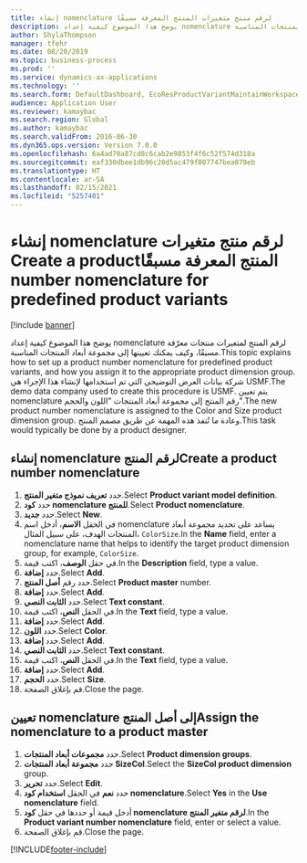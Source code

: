 ```yaml
---
title: إنشاء nomenclature لرقم منتج متغيرات المنتج المعرفة مسبقًا‬‏‫
description: يوضح هذا الموضوع كيفية إعداد nomenclature لرقم المنتج لمتغيرات منتجات معرّفة مسبقًا، وكيف يمكنك تعيينها إلى مجموعة أبعاد المنتجات المناسبة.
author: ShylaThompson
manager: tfehr
ms.date: 08/20/2019
ms.topic: business-process
ms.prod: ''
ms.service: dynamics-ax-applications
ms.technology: ''
ms.search.form: DefaultDashboard, EcoResProductVariantMaintainWorkspace, EcoResNomenclature, EcoResProductDimensionGroup
audience: Application User
ms.reviewer: kamaybac
ms.search.region: Global
ms.author: kamaybac
ms.search.validFrom: 2016-06-30
ms.dyn365.ops.version: Version 7.0.0
ms.openlocfilehash: 6a4ad70a87cd8c6cab2e9853f4f6c52f574d318a
ms.sourcegitcommit: eaf330dbee1db96c20d5ac479f007747bea079eb
ms.translationtype: HT
ms.contentlocale: ar-SA
ms.lasthandoff: 02/15/2021
ms.locfileid: "5257401"
---
```

# <a name="create-a-product-number-nomenclature-for-predefined-product-variants"></a><span data-ttu-id="f3301-103">إنشاء nomenclature لرقم منتج متغيرات المنتج المعرفة مسبقًا‬‏‫</span><span class="sxs-lookup"><span data-stu-id="f3301-103">Create a product number nomenclature for predefined product variants</span></span>

[!include [banner](../../includes/banner.md)]

<span data-ttu-id="f3301-104">يوضح هذا الموضوع كيفية إعداد nomenclature لرقم المنتج لمتغيرات منتجات معرّفة مسبقًا، وكيف يمكنك تعيينها إلى مجموعة أبعاد المنتجات المناسبة.</span><span class="sxs-lookup"><span data-stu-id="f3301-104">This topic explains how to set up a product number nomenclature for predefined product variants, and how you assign it to the appropriate product dimension group.</span></span> <span data-ttu-id="f3301-105">شركة بيانات العرض التوضيحي التي تم استخدامها لإنشاء هذا الإجراء هي USMF.</span><span class="sxs-lookup"><span data-stu-id="f3301-105">The demo data company used to create this procedure is USMF.</span></span> <span data-ttu-id="f3301-106">يتم تعيين nomenclature رقم المنتج إلى مجموعة أبعاد المنتجات "اللون والحجم".</span><span class="sxs-lookup"><span data-stu-id="f3301-106">The new product number nomenclature is assigned to the Color and Size product dimension group.</span></span> <span data-ttu-id="f3301-107">وعادة ما تُنفذ هذه المهمة عن طريق مصمم المنتج.</span><span class="sxs-lookup"><span data-stu-id="f3301-107">This task would typically be done by a product designer.</span></span>


## <a name="create-a-product-number-nomenclature"></a><span data-ttu-id="f3301-108">إنشاء nomenclature لرقم المنتج</span><span class="sxs-lookup"><span data-stu-id="f3301-108">Create a product number nomenclature</span></span>
1. <span data-ttu-id="f3301-109">حدد **تعريف نموذج متغير المنتج**.</span><span class="sxs-lookup"><span data-stu-id="f3301-109">Select **Product variant model definition**.</span></span>
2. <span data-ttu-id="f3301-110">حدد **كود nomenclature للمنتج‬**.</span><span class="sxs-lookup"><span data-stu-id="f3301-110">Select **Product nomenclature**.</span></span>
3. <span data-ttu-id="f3301-111">حدد **جديد**.</span><span class="sxs-lookup"><span data-stu-id="f3301-111">Select **New**.</span></span>
4. <span data-ttu-id="f3301-112">في الحقل **الاسم**، أدخل اسم nomenclature يساعد على تحديد مجموعة أبعاد المنتجات الهدف، على سبيل المثال، `ColorSize`.</span><span class="sxs-lookup"><span data-stu-id="f3301-112">In the **Name** field, enter a nomenclature name that helps to identify the target product dimension group, for example, `ColorSize`.</span></span>
5. <span data-ttu-id="f3301-113">في حقل **الوصف**، اكتب قيمة.</span><span class="sxs-lookup"><span data-stu-id="f3301-113">In the **Description** field, type a value.</span></span>
6. <span data-ttu-id="f3301-114">حدد **إضافة**.</span><span class="sxs-lookup"><span data-stu-id="f3301-114">Select **Add**.</span></span>
7. <span data-ttu-id="f3301-115">حدد رقم **أصل المنتج**.</span><span class="sxs-lookup"><span data-stu-id="f3301-115">Select **Product master** number.</span></span>
8. <span data-ttu-id="f3301-116">حدد **إضافة**.</span><span class="sxs-lookup"><span data-stu-id="f3301-116">Select **Add**.</span></span>
9. <span data-ttu-id="f3301-117">حدد **الثابت النصي**.</span><span class="sxs-lookup"><span data-stu-id="f3301-117">Select **Text constant**.</span></span>
10. <span data-ttu-id="f3301-118">في الحقل **النص**، اكتب قيمة.</span><span class="sxs-lookup"><span data-stu-id="f3301-118">In the **Text** field, type a value.</span></span>
11. <span data-ttu-id="f3301-119">حدد **إضافة**.</span><span class="sxs-lookup"><span data-stu-id="f3301-119">Select **Add**.</span></span>
12. <span data-ttu-id="f3301-120">حدد **اللون**.</span><span class="sxs-lookup"><span data-stu-id="f3301-120">Select **Color**.</span></span>
13. <span data-ttu-id="f3301-121">حدد **إضافة**.</span><span class="sxs-lookup"><span data-stu-id="f3301-121">Select **Add**.</span></span>
14. <span data-ttu-id="f3301-122">حدد **الثابت النصي**.</span><span class="sxs-lookup"><span data-stu-id="f3301-122">Select **Text constant**.</span></span>
15. <span data-ttu-id="f3301-123">في الحقل **النص**، اكتب قيمة.</span><span class="sxs-lookup"><span data-stu-id="f3301-123">In the **Text** field, type a value.</span></span>
16. <span data-ttu-id="f3301-124">حدد **إضافة**.</span><span class="sxs-lookup"><span data-stu-id="f3301-124">Select **Add**.</span></span>
17. <span data-ttu-id="f3301-125">حدد **الحجم**.</span><span class="sxs-lookup"><span data-stu-id="f3301-125">Select **Size**.</span></span>
18. <span data-ttu-id="f3301-126">قم بإغلاق الصفحة.</span><span class="sxs-lookup"><span data-stu-id="f3301-126">Close the page.</span></span>

## <a name="assign-the-nomenclature-to-a-product-master"></a><span data-ttu-id="f3301-127">تعيين nomenclature إلى أصل المنتج</span><span class="sxs-lookup"><span data-stu-id="f3301-127">Assign the nomenclature to a product master</span></span>
1. <span data-ttu-id="f3301-128">حدد **مجموعات أبعاد المنتجات**.</span><span class="sxs-lookup"><span data-stu-id="f3301-128">Select **Product dimension groups**.</span></span>
2. <span data-ttu-id="f3301-129">حدد **مجموعة أبعاد المنتجات SizeCol**.</span><span class="sxs-lookup"><span data-stu-id="f3301-129">Select the **SizeCol product dimension** group.</span></span>
3. <span data-ttu-id="f3301-130">حدد **تحرير**.</span><span class="sxs-lookup"><span data-stu-id="f3301-130">Select **Edit**.</span></span>
4. <span data-ttu-id="f3301-131">حدد **نعم** في الحقل **استخدام كود nomenclature**.</span><span class="sxs-lookup"><span data-stu-id="f3301-131">Select **Yes** in the **Use nomenclature** field.</span></span>
5. <span data-ttu-id="f3301-132">أدخل قيمة أو حددها في حقل **كود nomenclature لرقم متغير المنتج‬**.</span><span class="sxs-lookup"><span data-stu-id="f3301-132">In the **Product variant number nomenclature** field, enter or select a value.</span></span>
6. <span data-ttu-id="f3301-133">قم بإغلاق الصفحة.</span><span class="sxs-lookup"><span data-stu-id="f3301-133">Close the page.</span></span>



[!INCLUDE[footer-include](../../../includes/footer-banner.md)]